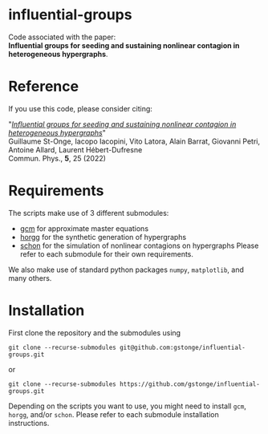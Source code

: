 # influential-groups

Code associated with the paper:<br>
**Influential groups for seeding and sustaining nonlinear contagion in heterogeneous hypergraphs**.

# Reference

If you use this code, please consider citing:

"[_Influential groups for seeding and sustaining nonlinear contagion in heterogeneous hypergraphs_](https://www.nature.com/articles/s42005-021-00788-w)" <br>
Guillaume St-Onge, Iacopo Iacopini, Vito Latora, Alain Barrat, Giovanni Petri, Antoine Allard, Laurent Hébert-Dufresne <br>
Commun. Phys., **5**, 25 (2022)


# Requirements

The scripts make use of 3 different submodules:
- [gcm](https://github.com/gstonge/gcm) for approximate master equations
- [horgg](https://github.com/gstonge/horgg) for the synthetic generation of hypergraphs
- [schon](https://github.com/gstonge/schon) for the simulation of nonlinear contagions on hypergraphs
Please refer to each submodule for their own requirements.

We also make use of standard python packages `numpy`, `matplotlib`,
and many others.

# Installation

First clone the repository and the submodules using

```
git clone --recurse-submodules git@github.com:gstonge/influential-groups.git
```

or

```
git clone --recurse-submodules https://github.com/gstonge/influential-groups.git
```

Depending on the scripts you want to use, you might need to install `gcm`, `horgg`, and/or `schon`.
Please refer to each submodule installation instructions.


